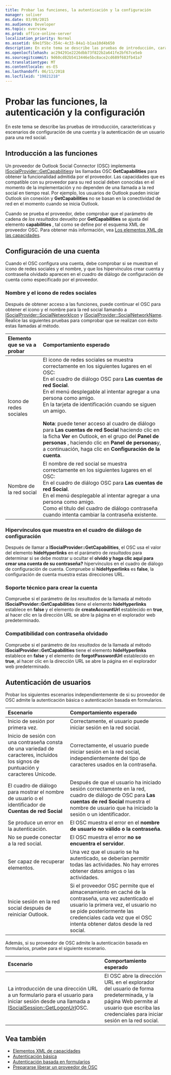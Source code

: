 ```yaml
---
title: Probar las funciones, la autenticación y la configuración
manager: soliver
ms.date: 03/09/2015
ms.audience: Developer
ms.topic: overview
ms.prod: office-online-server
localization_priority: Normal
ms.assetid: 69e1f5bc-354c-4c33-84a1-b1aa10d4b650
description: En este tema se describe las pruebas de introducción, características y escenarios de configuración de una cuenta y la autenticación de un usuario para una red social.
ms.openlocfilehash: ac294291e2226dbb73f822b2a641fe2bf67ce5eb
ms.sourcegitcommit: 9d60cd82b5413446e5bc8ace2cd689f683fb41a7
ms.translationtype: MT
ms.contentlocale: es-ES
ms.lasthandoff: 06/11/2018
ms.locfileid: "19821218"
---
```

# <a name="testing-capabilities-authentication-and-configuration"></a>Probar las funciones, la autenticación y la configuración

En este tema se describe las pruebas de introducción, características y escenarios de configuración de una cuenta y la autenticación de un usuario para una red social.
  
## <a name="getting-capabilities"></a>Introducción a las funciones

Un proveedor de Outlook Social Connector (OSC) implementa [ISocialProvider::GetCapabilities](isocialprovider-getcapabilities.md)y las llamadas OSC **GetCapabilities** para obtener la funcionalidad admitida por el proveedor. Las capacidades que es compatible con su proveedor para su red social deben conocidas en el momento de la implementación y no dependen de una llamada a la red social en tiempo real. Por ejemplo, los usuarios de Outlook pueden iniciar Outlook sin conexión y **GetCapabilities** no se basan en la conectividad de red en el momento cuando se inicia Outlook. 
  
Cuando se prueba el proveedor, debe comprobar que el parámetro de cadena de _los resultados_ devuelto por **GetCapabilities** se ajusta del elemento **capabilities** , tal como se define por el esquema XML de proveedor OSC. Para obtener más información, vea [Los elementos XML de las capacidades](capabilities-xml-elements.md).
  
## <a name="configuring-an-account"></a>Configuración de una cuenta

Cuando el OSC configura una cuenta, debe comprobar si se muestran el icono de redes sociales y el nombre, y que los hipervínculos crear cuenta y contraseña olvidado aparecen en el cuadro de diálogo de configuración de cuenta como especificado por el proveedor.
  
### <a name="social-network-icon-and-name"></a>Nombre y el icono de redes sociales

Después de obtener acceso a las funciones, puede continuar el OSC para obtener el icono y el nombre para la red social llamando a [ISocialProvider::SocialNetworkIcon](isocialprovider-socialnetworkicon.md) y [ISocialProvider::SocialNetworkName](isocialprovider-socialnetworkname.md). Realice las siguientes pruebas para comprobar que se realizan con éxito estas llamadas al método.
  
|**Elemento que se va a probar**|**Comportamiento esperado**|
|:-----|:-----|
|Icono de redes sociales  <br/> | El icono de redes sociales se muestra correctamente en los siguientes lugares en el OSC:  <br/>  En el cuadro de diálogo OSC para **Las cuentas de red Social**.  <br/>  En el menú desplegable al intentar agregar a una persona como amigo.  <br/>  En la tarjeta de identificación cuando se siguen un amigo.  <br/> <br/>**Nota**: puede tener acceso al cuadro de diálogo para **Las cuentas de red Social** haciendo clic en la ficha **Ver** en Outlook, en el grupo del **Panel de personas** , haciendo clic en **Panel de personas**y, a continuación, haga clic en **Configuración de la cuenta**.           |
|Nombre de la red social  <br/> | El nombre de red social se muestra correctamente en los siguientes lugares en el OSC:  <br/>  En el cuadro de diálogo OSC para **Las cuentas de red Social**.  <br/>  En el menú desplegable al intentar agregar a una persona como amigo.  <br/>  Como el título del cuadro de diálogo contraseña cuando intenta cambiar la contraseña existente.  <br/> |
   
### <a name="showing-hyperlinks-in-configuration-dialog"></a>Hipervínculos que muestra en el cuadro de diálogo de configuración

Después de llamar a **ISocialProvider::GetCapabilities**, el OSC usa el valor del elemento **hideHyperlinks** en el parámetro de _resultados_ para determinar si se debe mostrar u ocultar el **olvidó y **haga clic aquí para crear una cuenta de** su contraseña?** hipervínculos en el cuadro de diálogo de configuración de cuenta. Compruebe si **hideHyperlinks** es **false**, la configuración de cuenta muestra estas direcciones URL.
  
### <a name="support-to-create-account"></a>Soporte técnico para crear la cuenta

Compruebe si el parámetro de _los resultados_ de la llamada al método **ISocialProvider::GetCapabilities** tiene el elemento **hideHyperlinks** establece en **false** y el elemento de **createAccountUrl** establecido en **true**, al hacer clic en la dirección URL se abre la página en el explorador web predeterminado.
  
### <a name="support-for-forgotten-password"></a>Compatibilidad con contraseña olvidado

Compruebe si el parámetro de _los resultados_ de la llamada al método **ISocialProvider::GetCapabilities** tiene el elemento **hideHyperlinks** establece en **false** y el elemento de **forgotPasswordUrl** establecido en **true**, al hacer clic en la dirección URL se abre la página en el explorador web predeterminado.
  
## <a name="authenticating-users"></a>Autenticación de usuarios

Probar los siguientes escenarios independientemente de si su proveedor de OSC admite la autenticación básica o autenticación basada en formularios.
  
|**Escenario**|**Comportamiento esperado**|
|:-----|:-----|
|Inicio de sesión por primera vez.  <br/> |Correctamente, el usuario puede iniciar sesión en la red social.  <br/> |
|Inicio de sesión con una contraseña consta de una variedad de caracteres, incluidos los signos de puntuación y caracteres Unicode.  <br/> |Correctamente, el usuario puede iniciar sesión en la red social, independientemente del tipo de caracteres usados en la contraseña.  <br/> |
|El cuadro de diálogo para mostrar el nombre de usuario o el identificador de **Cuentas de red Social**  <br/> |Después de que el usuario ha iniciado sesión correctamente en la red, cuadro de diálogo de OSC para **Las cuentas de red Social** muestra el nombre de usuario que ha iniciado la sesión o un identificador.  <br/> |
|Se produce un error en la autenticación.  <br/> |El OSC muestra el error en el **nombre de usuario no válido o la contraseña**.  <br/> |
|No se puede conectar a la red social.  <br/> |El OSC muestra el error **no se encuentra el servidor**.  <br/> |
|Ser capaz de recuperar elementos.  <br/> |Una vez que el usuario se ha autenticado, se deberían permitir todas las actividades. No hay errores obtener datos amigos o las actividades.  <br/> |
|Inicie sesión en la red social después de reiniciar Outlook.  <br/> |Si el proveedor OSC permite que el almacenamiento en caché de la contraseña, una vez autenticado el usuario la primera vez, el usuario no se pide posteriormente las credenciales cada vez que el OSC intenta obtener datos desde la red social.  <br/> |
   
Además, si su proveedor de OSC admite la autenticación basada en formularios, pruebe para el siguiente escenario.
  
|**Escenario**|**Comportamiento esperado**|
|:-----|:-----|
|La introducción de una dirección URL a un formulario para el usuario para iniciar sesión desde una llamada a [ISocialSession::GetLogonUrl](isocialsession-getlogonurl.md)OSC.  <br/> |El OSC abre la dirección URL en el explorador del usuario de forma predeterminada, y la página Web permite al usuario que escriba las credenciales para iniciar sesión en la red social.  <br/> |
   
## <a name="see-also"></a>Vea también

- [Elementos XML de capacidades](capabilities-xml-elements.md)  
- [Autenticación básica](basic-authentication.md) 
- [Autenticación basada en formularios](forms-based-authentication.md)
- [Prepararse liberar un proveedor de OSC](getting-ready-to-release-an-osc-provider.md)


